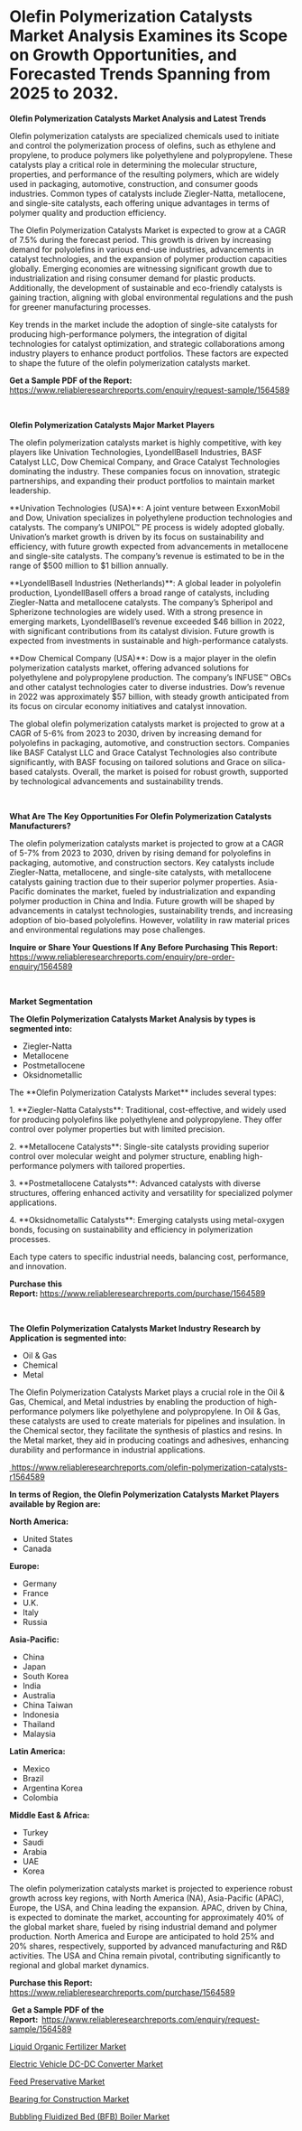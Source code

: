 <p><h1>Olefin Polymerization Catalysts Market Analysis Examines its Scope on Growth Opportunities, and Forecasted Trends Spanning from 2025 to 2032.</h1></p><p><strong>Olefin Polymerization Catalysts Market Analysis and Latest Trends</strong></p>
<p><p>Olefin polymerization catalysts are specialized chemicals used to initiate and control the polymerization process of olefins, such as ethylene and propylene, to produce polymers like polyethylene and polypropylene. These catalysts play a critical role in determining the molecular structure, properties, and performance of the resulting polymers, which are widely used in packaging, automotive, construction, and consumer goods industries. Common types of catalysts include Ziegler-Natta, metallocene, and single-site catalysts, each offering unique advantages in terms of polymer quality and production efficiency.</p><p>The Olefin Polymerization Catalysts Market is expected to grow at a CAGR of 7.5% during the forecast period. This growth is driven by increasing demand for polyolefins in various end-use industries, advancements in catalyst technologies, and the expansion of polymer production capacities globally. Emerging economies are witnessing significant growth due to industrialization and rising consumer demand for plastic products. Additionally, the development of sustainable and eco-friendly catalysts is gaining traction, aligning with global environmental regulations and the push for greener manufacturing processes.</p><p>Key trends in the market include the adoption of single-site catalysts for producing high-performance polymers, the integration of digital technologies for catalyst optimization, and strategic collaborations among industry players to enhance product portfolios. These factors are expected to shape the future of the olefin polymerization catalysts market.</p></p>
<p><strong>Get a Sample PDF of the Report:&nbsp;</strong> <a href="https://www.reliableresearchreports.com/enquiry/request-sample/1564589?utm_campaign=28&utm_medium=2&utm_source=Github&utm_content=ia&utm_term=25012025&utm_id=olefin-polymerization-catalysts">https://www.reliableresearchreports.com/enquiry/request-sample/1564589</a></p>
<p>&nbsp;</p>
<p><strong>Olefin Polymerization Catalysts Major Market Players</strong></p>
<p><p>The olefin polymerization catalysts market is highly competitive, with key players like Univation Technologies, LyondellBasell Industries, BASF Catalyst LLC, Dow Chemical Company, and Grace Catalyst Technologies dominating the industry. These companies focus on innovation, strategic partnerships, and expanding their product portfolios to maintain market leadership.</p><p>**Univation Technologies (USA)**: A joint venture between ExxonMobil and Dow, Univation specializes in polyethylene production technologies and catalysts. The company’s UNIPOL™ PE process is widely adopted globally. Univation’s market growth is driven by its focus on sustainability and efficiency, with future growth expected from advancements in metallocene and single-site catalysts. The company’s revenue is estimated to be in the range of $500 million to $1 billion annually.</p><p>**LyondellBasell Industries (Netherlands)**: A global leader in polyolefin production, LyondellBasell offers a broad range of catalysts, including Ziegler-Natta and metallocene catalysts. The company’s Spheripol and Spherizone technologies are widely used. With a strong presence in emerging markets, LyondellBasell’s revenue exceeded $46 billion in 2022, with significant contributions from its catalyst division. Future growth is expected from investments in sustainable and high-performance catalysts.</p><p>**Dow Chemical Company (USA)**: Dow is a major player in the olefin polymerization catalysts market, offering advanced solutions for polyethylene and polypropylene production. The company’s INFUSE™ OBCs and other catalyst technologies cater to diverse industries. Dow’s revenue in 2022 was approximately $57 billion, with steady growth anticipated from its focus on circular economy initiatives and catalyst innovation.</p><p>The global olefin polymerization catalysts market is projected to grow at a CAGR of 5-6% from 2023 to 2030, driven by increasing demand for polyolefins in packaging, automotive, and construction sectors. Companies like BASF Catalyst LLC and Grace Catalyst Technologies also contribute significantly, with BASF focusing on tailored solutions and Grace on silica-based catalysts. Overall, the market is poised for robust growth, supported by technological advancements and sustainability trends.</p></p>
<p>&nbsp;</p>
<p><strong>What Are The Key Opportunities For Olefin Polymerization Catalysts Manufacturers?</strong></p>
<p><p>The olefin polymerization catalysts market is projected to grow at a CAGR of 5-7% from 2023 to 2030, driven by rising demand for polyolefins in packaging, automotive, and construction sectors. Key catalysts include Ziegler-Natta, metallocene, and single-site catalysts, with metallocene catalysts gaining traction due to their superior polymer properties. Asia-Pacific dominates the market, fueled by industrialization and expanding polymer production in China and India. Future growth will be shaped by advancements in catalyst technologies, sustainability trends, and increasing adoption of bio-based polyolefins. However, volatility in raw material prices and environmental regulations may pose challenges.</p></p>
<p><strong>Inquire or Share Your Questions If Any Before Purchasing This Report:</strong> <a href="https://www.reliableresearchreports.com/enquiry/pre-order-enquiry/1564589?utm_campaign=28&utm_medium=2&utm_source=Github&utm_content=ia&utm_term=25012025&utm_id=olefin-polymerization-catalysts">https://www.reliableresearchreports.com/enquiry/pre-order-enquiry/1564589</a></p>
<p>&nbsp;</p>
<p><strong>Market Segmentation</strong></p>
<p><strong>The Olefin Polymerization Catalysts Market Analysis by types is segmented into:</strong></p>
<p><ul><li>Ziegler-Natta</li><li>Metallocene</li><li>Postmetallocene</li><li>Oksidnometallic</li></ul></p>
<p><p>The **Olefin Polymerization Catalysts Market** includes several types:  </p><p>1. **Ziegler-Natta Catalysts**: Traditional, cost-effective, and widely used for producing polyolefins like polyethylene and polypropylene. They offer control over polymer properties but with limited precision.  </p><p>2. **Metallocene Catalysts**: Single-site catalysts providing superior control over molecular weight and polymer structure, enabling high-performance polymers with tailored properties.  </p><p>3. **Postmetallocene Catalysts**: Advanced catalysts with diverse structures, offering enhanced activity and versatility for specialized polymer applications.  </p><p>4. **Oksidnometallic Catalysts**: Emerging catalysts using metal-oxygen bonds, focusing on sustainability and efficiency in polymerization processes.  </p><p>Each type caters to specific industrial needs, balancing cost, performance, and innovation.</p></p>
<p><strong>Purchase this Report:&nbsp;</strong><a href="https://www.reliableresearchreports.com/purchase/1564589?utm_campaign=28&utm_medium=2&utm_source=Github&utm_content=ia&utm_term=25012025&utm_id=olefin-polymerization-catalysts">https://www.reliableresearchreports.com/purchase/1564589</a></p>
<p>&nbsp;</p>
<p><strong>The Olefin Polymerization Catalysts Market Industry Research by Application is segmented into:</strong></p>
<p><ul><li>Oil & Gas</li><li>Chemical</li><li>Metal</li></ul></p>
<p><p>The Olefin Polymerization Catalysts Market plays a crucial role in the Oil & Gas, Chemical, and Metal industries by enabling the production of high-performance polymers like polyethylene and polypropylene. In Oil & Gas, these catalysts are used to create materials for pipelines and insulation. In the Chemical sector, they facilitate the synthesis of plastics and resins. In the Metal market, they aid in producing coatings and adhesives, enhancing durability and performance in industrial applications.</p></p>
<p><a href="https://www.reliableresearchreports.com/olefin-polymerization-catalysts-r1564589?utm_campaign=28&utm_medium=2&utm_source=Github&utm_content=ia&utm_term=25012025&utm_id=olefin-polymerization-catalysts">&nbsp;https://www.reliableresearchreports.com/olefin-polymerization-catalysts-r1564589</a></p>
<p><strong>In terms of Region, the Olefin Polymerization Catalysts Market Players available by Region are:</strong></p>
<p>
    <p> <strong> North America: </strong>
        <ul>
            <li>United States</li>
            <li>Canada</li>
        </ul>
        </p> 
    <p> <strong> Europe: </strong>
        <ul>
            <li>Germany</li>
            <li>France</li>
            <li>U.K.</li>
            <li>Italy</li>
            <li>Russia</li>
        </ul>
        </p> 
    <p> <strong> Asia-Pacific: </strong>
        <ul>
            <li>China</li>
            <li>Japan</li>
            <li>South Korea</li>
            <li>India</li>
            <li>Australia</li>
            <li>China Taiwan</li>
            <li>Indonesia</li>
            <li>Thailand</li>
            <li>Malaysia</li>
        </ul>
        </p> 
    <p> <strong> Latin America: </strong>
        <ul>
            <li>Mexico</li>
            <li>Brazil</li>
            <li>Argentina Korea</li>
            <li>Colombia</li>
        </ul>
        </p> 
    <p> <strong> Middle East & Africa: </strong>
        <ul>
            <li>Turkey</li>
            <li>Saudi</li>
            <li>Arabia</li>
            <li>UAE</li>
            <li>Korea</li>
        </ul>
    </p>
    </p>
<p><p>The olefin polymerization catalysts market is projected to experience robust growth across key regions, with North America (NA), Asia-Pacific (APAC), Europe, the USA, and China leading the expansion. APAC, driven by China, is expected to dominate the market, accounting for approximately 40% of the global market share, fueled by rising industrial demand and polymer production. North America and Europe are anticipated to hold 25% and 20% shares, respectively, supported by advanced manufacturing and R&D activities. The USA and China remain pivotal, contributing significantly to regional and global market dynamics.</p></p>
<p><strong>Purchase this Report: </strong><a href="https://www.reliableresearchreports.com/purchase/1564589?utm_campaign=28&utm_medium=2&utm_source=Github&utm_content=ia&utm_term=25012025&utm_id=olefin-polymerization-catalysts">https://www.reliableresearchreports.com/purchase/1564589</a></p>
<p>&nbsp;<strong>Get a Sample PDF of the Report:&nbsp;&nbsp;</strong><a href="https://www.reliableresearchreports.com/enquiry/request-sample/1564589?utm_campaign=28&utm_medium=2&utm_source=Github&utm_content=ia&utm_term=25012025&utm_id=olefin-polymerization-catalysts">https://www.reliableresearchreports.com/enquiry/request-sample/1564589</a></p>
<p><strong></strong></p>
<p><p><a href="https://github.com/SamiaChowdhury801/Market-Research-Report-List-1/blob/main/liquid-organic-fertilizer-market.md?utm_campaign=28&utm_medium=2&utm_source=Github&utm_content=ia&utm_term=25012025&utm_id=olefin-polymerization-catalysts">Liquid Organic Fertilizer Market</a></p><p><a href="https://www.linkedin.com/pulse/comprehensive-growth-insights-electric-vehicle-dc-dc-converter-ffauf?utm_campaign=28&utm_medium=2&utm_source=Github&utm_content=ia&utm_term=25012025&utm_id=olefin-polymerization-catalysts">Electric Vehicle DC-DC Converter Market</a></p><p><a href="https://github.com/indrystar/Market-Research-Report-List-5/blob/main/feed-preservative-market.md?utm_campaign=28&utm_medium=2&utm_source=Github&utm_content=ia&utm_term=25012025&utm_id=olefin-polymerization-catalysts">Feed Preservative Market</a></p><p><a href="https://www.linkedin.com/pulse/amacro-overview-forecast-cagr-139-bearing-construction-kaane?utm_campaign=28&utm_medium=2&utm_source=Github&utm_content=ia&utm_term=25012025&utm_id=olefin-polymerization-catalysts">Bearing for Construction Market</a></p><p><a href="https://www.linkedin.com/pulse/based-recent-analysis-bubbling-fluidized-bed-bfb-boiler-i58le?utm_campaign=28&utm_medium=2&utm_source=Github&utm_content=ia&utm_term=25012025&utm_id=olefin-polymerization-catalysts">Bubbling Fluidized Bed (BFB) Boiler Market</a></p></p>